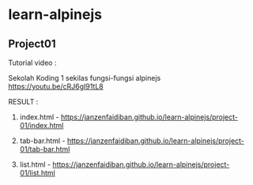 # learn-alpinejs

## Project01
Tutorial video :

Sekolah Koding
1 sekilas fungsi-fungsi alpinejs
https://youtu.be/cRJ6gI91tL8

RESULT :
1) index.html - https://janzenfaidiban.github.io/learn-alpinejs/project-01/index.html

2) tab-bar.html - https://janzenfaidiban.github.io/learn-alpinejs/project-01/tab-bar.html


3) list.html - https://janzenfaidiban.github.io/learn-alpinejs/project-01/list.html
